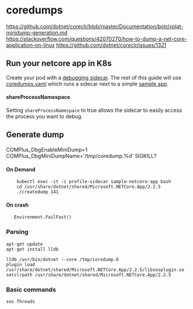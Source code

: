 # coredumps

https://github.com/dotnet/coreclr/blob/master/Documentation/botr/xplat-minidump-generation.md
https://stackoverflow.com/questions/42070270/how-to-dump-a-net-core-application-on-linux
https://github.com/dotnet/coreclr/issues/1321

## Run your netcore app in K8s
Create your pod with a [debugging sidecar](https://hub.docker.com/r/joeelliott/netcore-debugging-tools).  The rest of this guide will use [coredumps.yaml](./coredumps.yaml) which runs a sidecar next to a simple [sample app](https://github.com/joe-elliott/sample-netcore-app).

#### shareProcessNamespace
Setting `shareProcessNamespace` to true allows the sidecar to easily access the process you want to debug.

## Generate dump

#### 
COMPlus_DbgEnableMiniDump=1
COMPlus_DbgMiniDumpName='/tmp/coredump.%d'
SIGKILL?

#### On Demand
```
    kubectl exec -it -c profile-sidecar sample-netcore-app bash
    cd /usr/share/dotnet/shared/Microsoft.NETCore.App/2.2.5
    ./createdump 141
```

#### On crash
```
   Environment.FailFast()
```

### Parsing
```
apt-get update
apt-get install lldb
```

```
lldb /usr/bin/dotnet --core /tmp/coredump.6
plugin load /usr/share/dotnet/shared/Microsoft.NETCore.App/2.2.5/libsosplugin.so
setclrpath /usr/share/dotnet/shared/Microsoft.NETCore.App/2.2.5
```

### Basic commands
```
sos Threads
```